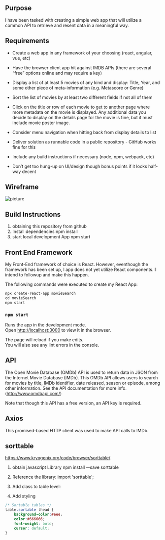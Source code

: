 
## Purpose

I have been tasked with creating a simple web app that will utilize a common API to retrieve and resent data in a meaningful way.


## Requirements

- Create a web app in any framework of your choosing (react, angular, vue, etc)

- Have the browser client app hit against IMDB APIs (there are several “free” options online and may require a key)

- Display a list of at least 5 movies of any kind and display: Title, Year, and some other piece of meta-information (e.g. Metascore or Genre)

- Sort the list of movies by at least two different fields if not all of them

- Click on the title or row of each movie to get to another page where more metadata on the movie is displayed. Any additional data you decide to display on the details page for the movie is fine, but it must include movie poster image.

- Consider menu navigation when hitting back from display details to list

- Deliver solution as runnable code in a public repository - GitHub works fine for this

- Include any build instructions if necessary (node, npm, webpack, etc)

- Don’t get too hung-up on UI/design though bonus points if it looks half-way decent


## Wireframe
![picture](src/images/wireferame.png)

## Build Instructions
1) obtaining this repository from github
2) Install dependencies
    npm install
3) start local development App
    npm start

## Front End Framework

My Front-End framework of choice is React. However, eventhough the framework has been set up, I app does not yet utilize React components. I intend to followup and make this happen.

The following commands were executed to create my React App:

```js
npx create-react-app movieSearch
cd movieSearch
npm start
```

### `npm start`

Runs the app in the development mode.<br>
Open [http://localhost:3000](http://localhost:3000) to view it in the browser.

The page will reload if you make edits.<br>
You will also see any lint errors in the console.


## API

The Open Movie Database (OMDb) API is used to return data in JSON from the Internet Movie Database (IMDb). This OMDb API allows users to search for movies by title, IMDb identifier, date released, season or episode, among other information.
See the API documentation for more info. (http://www.omdbapi.com/)

Note that though this API has a free version, an API key is required.


## Axios

This promised-based HTTP client was used to make API calls to IMDb.

## sorttable

https://www.kryogenix.org/code/browser/sorttable/

1) obtain javascript Library
npm install --save sorttable

2) Reference the library:
import 'sorttable';

3) Add class to table level:
<table className="sortable">

4) Add styling
```css
/* Sortable tables */
table.sortable thead {
    background-color:#eee;
    color:#666666;
    font-weight: bold;
    cursor: default;
}
```

